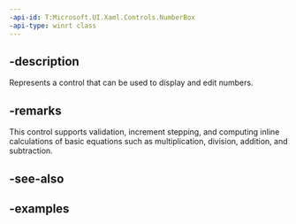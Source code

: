 ```yaml
---
-api-id: T:Microsoft.UI.Xaml.Controls.NumberBox
-api-type: winrt class
---
```


## -description

Represents a control that can be used to display and edit numbers.

## -remarks

This control supports validation, increment stepping, and computing inline calculations of basic equations such as multiplication, division, addition, and subtraction.

## -see-also

## -examples

